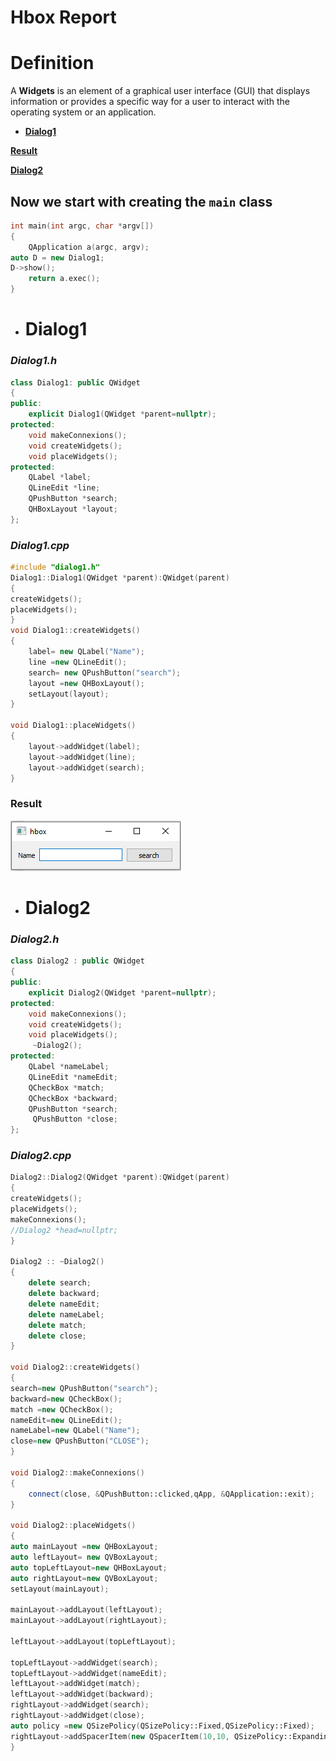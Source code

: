 # Hbox Report

# Definition
A **Widgets** is an element of a graphical user interface (GUI) that displays information or provides a specific way for a user to interact with the operating system or an application.

 - [**Dialog1**](#dialog1)
 
 [**Result**](#result)
 
 [**Dialog2**](#dialog2)
  
## Now we start with creating the **`main`** class 
```c++
int main(int argc, char *argv[])
{
    QApplication a(argc, argv);
auto D = new Dialog1;
D->show();
    return a.exec();
}
```
- #  Dialog1

###  _**Dialog1.h**_

```c++
class Dialog1: public QWidget
{
public:
    explicit Dialog1(QWidget *parent=nullptr);
protected:
    void makeConnexions();
    void createWidgets();
    void placeWidgets();
protected:
    QLabel *label;
    QLineEdit *line;
    QPushButton *search;
    QHBoxLayout *layout;
};
```
###  _**Dialog1.cpp**_

```c++
#include "dialog1.h"
Dialog1::Dialog1(QWidget *parent):QWidget(parent)
{
createWidgets();
placeWidgets();
}
void Dialog1::createWidgets()
{
    label= new QLabel("Name");
    line =new QLineEdit();
    search= new QPushButton("search");
    layout =new QHBoxLayout();
    setLayout(layout);
}

void Dialog1::placeWidgets()
{
    layout->addWidget(label);
    layout->addWidget(line);
    layout->addWidget(search);
}

```
### Result
![Image](image_2021-11-04_105237.png)

- #  Dialog2

### _**Dialog2.h**_

```c++
class Dialog2 : public QWidget
{
public:
    explicit Dialog2(QWidget *parent=nullptr);
protected:
    void makeConnexions();
    void createWidgets();
    void placeWidgets();
     ~Dialog2();
protected:
    QLabel *nameLabel;
    QLineEdit *nameEdit;
    QCheckBox *match;
    QCheckBox *backward;
    QPushButton *search;
     QPushButton *close;
};
```
### _**Dialog2.cpp**_
```c++
Dialog2::Dialog2(QWidget *parent):QWidget(parent)
{
createWidgets();
placeWidgets();
makeConnexions();
//Dialog2 *head=nullptr;
}

Dialog2 :: ~Dialog2()
{
    delete search;
    delete backward;
    delete nameEdit;
    delete nameLabel;
    delete match;
    delete close;
}

void Dialog2::createWidgets()
{
search=new QPushButton("search");
backward=new QCheckBox();
match =new QCheckBox();
nameEdit=new QLineEdit();
nameLabel=new QLabel("Name");
close=new QPushButton("CLOSE");
}

void Dialog2::makeConnexions()
{
    connect(close, &QPushButton::clicked,qApp, &QApplication::exit);
}

void Dialog2::placeWidgets()
{
auto mainLayout =new QHBoxLayout;
auto leftLayout= new QVBoxLayout;
auto topLeftLayout=new QHBoxLayout;
auto rightLayout=new QVBoxLayout;
setLayout(mainLayout);

mainLayout->addLayout(leftLayout);
mainLayout->addLayout(rightLayout);

leftLayout->addLayout(topLeftLayout);

topLeftLayout->addWidget(search);
topLeftLayout->addWidget(nameEdit);
leftLayout->addWidget(match);
leftLayout->addWidget(backward);
rightLayout->addWidget(search);
rightLayout->addWidget(close);
auto policy =new QSizePolicy(QSizePolicy::Fixed,QSizePolicy::Fixed);
rightLayout->addSpacerItem(new QSpacerItem(10,10, QSizePolicy::Expanding));
}
```










